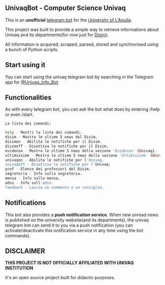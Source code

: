 ## UnivaqBot - Computer Science Univaq

This is an **unofficial** <a href='https://telegram.org/blog/bot-revolution'>telegram bot</a> for the <a href='http://www.univaq.it/'>University of L'Aquila</a>.

This project was built to provide a simple way to retrieve informations about Univaq and its departments(for now just for <a href='http://www.disim.univaq.it/main/index.php'>Disim</a>).

All information is acquired, scraped, parsed, stored and synchronised using a bunch of Python scripts.

## Start using it

You can start using the univaq telegram bot by searching in the Telegram app for <a href='https://t.me/Univaq_Info_Bot'>@Univaq_Info_Bot</a>.

## Functionalities

As with every telegram bot, you can ask the bot what does by entering /help or even /start.

```sh
La lista dei comandi:

help - Mostri la lista dei comandi.
disim - Mostra le ultime 5 news del Disim.
disimon - Abilita le notifiche per il Disim.
disimoff - Disattiva le notifiche per il Disim.
evidenza - Mostra le ultime 5 news della sezione 'Evidenza' (Univaq).
ultimissime - Mostra le ultime 5 news della sezione 'Ultimissime' (Univaq).
univaqon - Abilita le notifiche per l'Univaq.
univaqoff - Disattiva le notifiche per l'Univaq.
prof - Elenco dei professori del Disim.
segreteria - Info sulla segreteria.
mensa - Info sulla mensa.
adsu - Info sull'adsu.
feedback - Lascia un commento o un consiglio.
```

## Notifications

This bot also provides a **push notification service**.
When new unread news is published on the university website(and its departments), the univaq telegram bot can send it to you via a push notification (you can activate/deactivate this notification service in any time using the bot commands).

## DISCLAIMER

**THIS PROJECT IS NOT OFFICIALLY AFFILIATED WITH UNIVAQ INSTITUTION**

It's an open source project built for didactic purposes.
